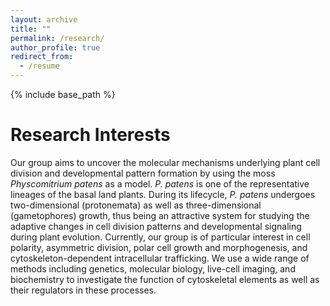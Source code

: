 ```yaml
---
layout: archive
title: ""
permalink: /research/
author_profile: true
redirect_from:
  - /resume
---
```


{% include base_path %}

Research Interests
======
Our group aims to uncover the molecular mechanisms underlying plant cell division and developmental pattern formation by using the moss <I>Physcomitrium patens</I> as a model. <I>P. patens</I> is one of the representative lineages of the basal land plants. During its lifecycle, <I>P. patens</I> undergoes two-dimensional (protonemata) as well as three-dimensional (gametophores) growth, thus being an attractive system for studying the adaptive changes in cell division patterns and developmental signaling during plant evolution. Currently, our group is of particular interest in cell polarity, asymmetric division, polar cell growth and morphogenesis, and cytoskeleton-dependent intracellular trafficking. We use a wide range of methods including genetics, molecular biology, live-cell imaging, and biochemistry to investigate the function of cytoskeletal elements as well as their regulators in these processes. 

    